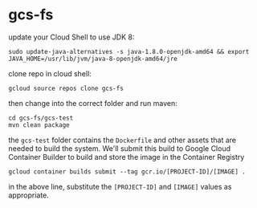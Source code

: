 # gcs-fs

update your Cloud Shell to use JDK 8:

    sudo update-java-alternatives -s java-1.8.0-openjdk-amd64 && export JAVA_HOME=/usr/lib/jvm/java-8-openjdk-amd64/jre

clone repo in cloud shell:

    gcloud source repos clone gcs-fs 
    
then change into the correct folder and run maven:

    cd gcs-fs/gcs-test
    mvn clean package

the `gcs-test` folder contains the `Dockerfile` and other assets that are
needed to build the system. We'll submit this build to Google Cloud Container Builder
to build and store the image in the Container Registry

    gcloud container builds submit --tag gcr.io/[PROJECT-ID]/[IMAGE] .

in the above line, substitute the `[PROJECT-ID]` and `[IMAGE]` values as appropriate.

